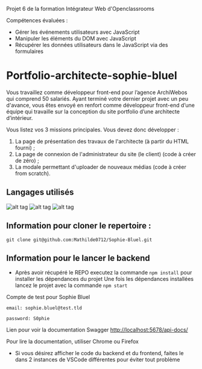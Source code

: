 Projet 6 de la formation Intégrateur Web d'Openclassrooms

Compétences évaluées :

- Gérer les événements utilisateurs avec JavaScript
- Manipuler les éléments du DOM avec JavaScript
- Récupérer les données utilisateurs dans le JavaScript via des formulaires

# Portfolio-architecte-sophie-bluel

Vous travaillez comme développeur front-end pour l’agence ArchiWebos qui comprend 50 salariés.
Ayant terminé votre dernier projet avec un peu d'avance, vous êtes envoyé en renfort comme développeur front-end d’une équipe qui travaille sur la conception du site portfolio d’une architecte d’intérieur.

Vous listez vos 3 missions principales. Vous devez donc développer :

1. La page de présentation des travaux de l'architecte (à partir du HTML fourni) ;
2. La page de connexion de l'administrateur du site (le client) (code à créer de zéro) ;
3. La modale permettant d'uploader de nouveaux médias (code à créer from scratch).

## Langages utilisés

![alt tag](https://img.shields.io/badge/HTML5-E34F26?style=for-the-badge&logo=html5&logoColor=white)
![alt tag](https://img.shields.io/badge/CSS3-1572B6?style=for-the-badge&logo=css3&logoColor=white)
![alt tag](https://img.shields.io/badge/JavaScript-F7DF1E?style=for-the-badge&logo=javascript&logoColor=black)

## Information pour cloner le repertoire :

```
git clone git@github.com:Mathilde0712/Sophie-Bluel.git
```

## Information pour le lancer le backend

- Après avoir récupéré le REPO executez la commande `npm install` pour installer les dépendances du projet
  Une fois les dépendances installées lancez le projet avec la commande `npm start`

Compte de test pour Sophie Bluel

```
email: sophie.bluel@test.tld

password: S0phie
```

Lien pour voir la documentation Swagger
[http://localhost:5678/api-docs/](http://localhost:5678/api-docs/)

Pour lire la documentation, utiliser Chrome ou Firefox

- Si vous désirez afficher le code du backend et du frontend, faites le dans 2 instances de VSCode différentes pour éviter tout problème
